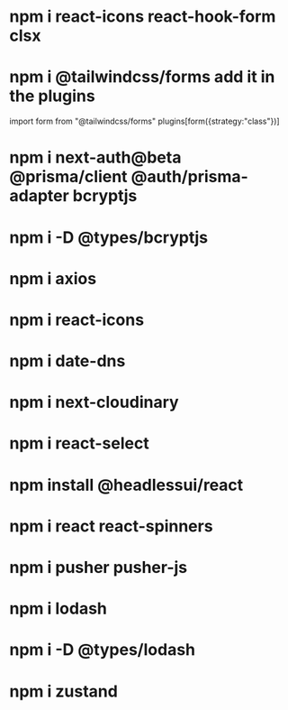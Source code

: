 # npm i react-icons react-hook-form clsx

# npm i @tailwindcss/forms add it in the plugins

import form from "@tailwindcss/forms"
plugins[form({strategy:"class"})]

# npm i next-auth@beta @prisma/client @auth/prisma-adapter bcryptjs

# npm i -D @types/bcryptjs

# npm i axios

# npm i react-icons

# npm i date-dns

# npm i next-cloudinary

# npm i react-select

# npm install @headlessui/react

# npm i react react-spinners

# npm i pusher pusher-js

# npm i lodash

# npm i -D @types/lodash

# npm i zustand
